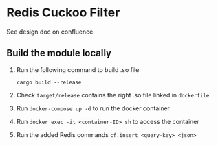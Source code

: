 # Redis Cuckoo Filter

See design doc on confluence

## Build the module locally
1. Run the following command to build .so file
    ```
    cargo build --release
    ```
2. Check `target/release` contains the right .so file linked in `dockerfile`.

3. Run `docker-compose up -d` to run the docker container

4. Run `docker exec -it <container-ID> sh` to access the container

4. Run the added Redis commands `cf.insert <query-key> <json>`

